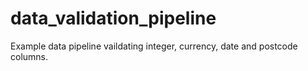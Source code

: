 # data_validation_pipeline

Example data pipeline vaildating integer, currency, date and postcode columns.
